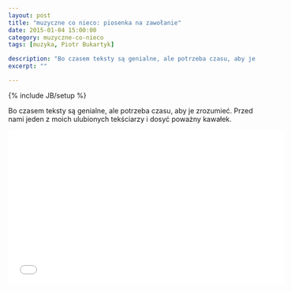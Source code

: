```yaml
---
layout: post
title: "muzyczne co nieco: piosenka na zawołanie"
date: 2015-01-04 15:00:00
category: muzyczne-co-nieco
tags: [muzyka, Piotr Bukartyk]

description: "Bo czasem teksty są genialne, ale potrzeba czasu, aby je zrozumieć. Przed nami jeden z moich ulubionych tekściarzy i dosyć poważny kawałek."
excerpt: ""

---
```


{% include JB/setup %}

Bo czasem teksty są genialne, ale potrzeba czasu, aby je zrozumieć. Przed nami jeden z moich ulubionych tekściarzy i dosyć poważny kawałek.

<iframe width="560" height="315" src="//www.youtube.com/embed/oOe841OpJCg" frameborder="0" allowfullscreen="allowfullscreen"></iframe>

